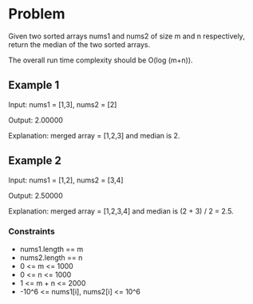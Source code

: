 # Problem

Given two sorted arrays nums1 and nums2 of size m and n respectively, return the median of the two sorted arrays.

The overall run time complexity should be O(log (m+n)).

## Example 1

Input: nums1 = [1,3], nums2 = [2]

Output: 2.00000

Explanation: merged array = [1,2,3] and median is 2.

## Example 2

Input: nums1 = [1,2], nums2 = [3,4]

Output: 2.50000

Explanation: merged array = [1,2,3,4] and median is (2 + 3) / 2 = 2.5.
 
### Constraints

- nums1.length == m
- nums2.length == n
- 0 <= m <= 1000
- 0 <= n <= 1000
- 1 <= m + n <= 2000
- -10^6 <= nums1[i], nums2[i] <= 10^6
